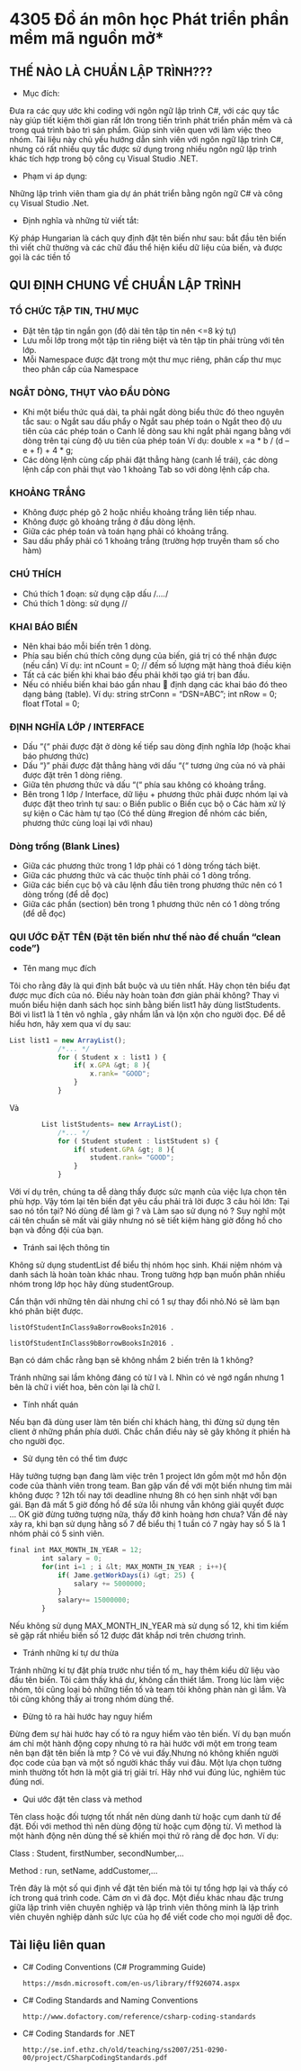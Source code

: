 # 4305 Đồ án môn học Phát triển phần mềm mã nguồn mở*
## THẾ NÀO LÀ CHUẨN LẬP TRÌNH???
* Mục đích:

Đưa ra các quy ước khi coding với ngôn ngữ lập trình C#, với các quy tắc này giúp tiết kiệm thời gian rất lớn trong tiến trình phát triển phần mềm và cả trong quá trình bảo trì sản phẩm. Giúp sinh viên quen với làm việc theo nhóm.
Tài liệu này chủ yếu hướng dẫn sinh viên với ngôn ngữ lập trình C#, nhưng có rất nhiều quy tắc được sử dụng trong nhiều ngôn ngữ lập trình khác tích hợp trong bộ công cụ Visual Studio .NET.
* Phạm vi áp dụng:

Những lập trình viên tham gia dự án phát triển bằng ngôn ngữ C# và công cụ Visual Studio .Net.

* Định nghĩa và những từ viết tắt:

Ký pháp Hungarian là cách quy định đặt tên biến như sau: bắt đầu tên biến thì viết chữ thường và các chữ đầu thể hiện kiểu dữ liệu của biến, và được gọi là các tiền tố
## QUI ĐỊNH CHUNG VỀ CHUẨN LẬP TRÌNH

### TỔ CHỨC TẬP TIN, THƯ MỤC
- Đặt tên tập tin ngắn gọn (độ dài tên tập tin nên <=8 ký tự)
- Lưu mỗi lớp trong một tập tin riêng biệt và tên tập tin phải trùng với tên lớp.
- Mỗi Namespace được đặt trong một thư mục riêng, phân cấp thư mục theo phân cấp
của Namespace
### NGẮT DÒNG, THỤT VÀO ĐẦU DÒNG
- Khi một biểu thức quá dài, ta phải ngắt dòng biểu thức đó theo nguyên tắc sau:
o Ngắt sau dấu phẩy
o Ngắt sau phép toán
o Ngắt theo độ ưu tiên của các phép toán
o Canh lề dòng sau khi ngắt phải ngang bằng với dòng trên tại cùng độ ưu tiên
của phép toán
Ví dụ:
double x =a * b / (d – e + f) +
 4 * g;
- Các dòng lệnh cùng cấp phải đặt thẳng hàng (canh lề trái), các dòng lệnh cấp con
phải thụt vào 1 khoảng Tab so với dòng lệnh cấp cha.
### KHOẢNG TRẮNG
- Không được phép gõ 2 hoặc nhiều khoảng trắng liên tiếp nhau.
- Không được gõ khoảng trắng ở đầu dòng lệnh.
- Giữa các phép toán và toán hạng phải có khoảng trắng.
- Sau dấu phẩy phải có 1 khoảng trắng (trường hợp truyền tham số cho hàm)
### CHÚ THÍCH
- Chú thích 1 đoạn: sử dụng cặp dấu /*….*/
- Chú thích 1 dòng: sử dụng //
### KHAI BÁO BIẾN
- Nên khai báo mỗi biến trên 1 dòng.
- Phía sau biến chú thích công dụng của biến, giá trị có thể nhận được (nếu cần)
Ví dụ:
int nCount = 0; // đếm số lượng mặt hàng thoả điều kiện
- Tất cả các biến khi khai báo đều phải khởi tạo giá trị ban đầu.
- Nếu có nhiều biến khai báo gần nhau  định dạng các khai báo đó theo dạng bảng
(table).
Ví dụ:
string strConn = “DSN=ABC”;
int nRow = 0;
float fTotal = 0;
### ĐỊNH NGHĨA LỚP / INTERFACE
- Dấu “{“ phải được đặt ở dòng kế tiếp sau dòng định nghĩa lớp (hoặc khai báo phương
thức)
- Dấu “}” phải được đặt thẳng hàng với dấu “{“ tương ứng của nó và phải được đặt
trên 1 dòng riêng.
- Giữa tên phương thức và dấu “(“ phía sau không có khoảng trắng.
- Bên trong 1 lớp / Interface, dữ liệu + phương thức phải được nhóm lại và được đặt
theo trình tự sau:
o Biến public
o Biến cục bộ
o Các hàm xử lý sự kiện
o Các hàm tự tạo
(Có thể dùng #region để nhóm các biến, phương thức cùng loại lại với nhau)

### Dòng trống (Blank Lines)
- Giữa các phương thức trong 1 lớp phải có 1 dòng trống tách biệt.
- Giữa các phương thức và các thuộc tính phải có 1 dòng trống.
- Giữa các biến cục bộ và câu lệnh đầu tiên trong phương thức nên có 1 dòng
trống (để dễ đọc)
- Giữa các phần (section) bên trong 1 phương thức nên có 1 dòng trống (để dễ
đọc)
### QUI ƯỚC ĐẶT TÊN (Đặt tên biến như thế nào để chuẩn “clean code”)

* Tên mang mục đích        

Tôi cho rằng đây là qui định bắt buộc và ưu tiên nhất. Hãy chọn tên biểu đạt được mục đích của nó. Điều này hoàn toàn đơn giản phải không? Thay vì muốn biểu hiện danh sách học sinh bằng biến list1 hãy dùng listStudents. Bởi vì list1 là 1 tên vô nghĩa , gây nhầm lẫn và lộn xộn cho người đọc.
Để dễ hiểu hơn, hãy xem qua ví dụ sau:
```javascript
List list1 = new ArrayList();
			/*... */
			for ( Student x : list1 ) {
				if( x.GPA &gt; 8 ){
					x.rank= "GOOD";
				}
			}
```
Và
```javascript
		List listStudents= new ArrayList();
			/*... */
			for ( Student student : listStudent s) {
				if( student.GPA &gt; 8 ){
					student.rank= "GOOD";
				}
			}
```
 Với ví dụ trên, chúng ta dễ dàng thấy được sức mạnh của việc lựa chọn tên phù hợp. Vậy tóm lại tên biến đạt yêu cầu phải trả lời được 3 câu hỏi lớn: Tại sao nó tồn tại? Nó dùng để làm gì ? và Làm sao sử dụng nó ? Suy nghĩ một cái tên chuẩn sẽ mất vài giây nhưng nó sẽ tiết kiệm hàng giờ đồng hồ cho bạn và đồng đội của bạn.    
* Tránh sai lệch thông tin

Không sử dụng studentList để biểu thị nhóm học sinh. Khái niệm nhóm và danh sách là hoàn toàn khác nhau. Trong tường hợp bạn muốn phân nhiều nhóm trong lớp học hãy dùng studentGroup.

Cẩn thận với những tên dài nhưng chỉ có 1 sự thay đổi nhỏ.Nó sẽ làm bạn khó phân biệt được.

    listOfStudentInClass9aBorrowBooksIn2016 .

    listOfStudentInClass9bBorrowBooksIn2016 .    

Bạn có dám chắc rằng bạn sẽ không nhầm 2 biến trên là 1 không?

Tránh những sai lầm không đáng có từ I và l. Nhìn có vẻ ngớ ngẩn nhưng 1 bên là chữ i viết hoa, bên còn lại là chữ l.

* Tính nhất quán  

Nếu bạn đã dùng user làm tên biến chỉ khách hàng, thì đừng sử dụng tên client ở những phần phía dưới. Chắc chắn điều này sẽ gây không ít phiền hà cho người đọc.

* Sử dụng tên có thể tìm được    

Hãy tưởng tượng bạn đang làm việc trên 1 project lớn gồm một mớ hỗn độn code của thành viên trong team. Ban gặp vấn đề với một biến nhưng tìm mãi không được ? 12h tối nay tới deadline nhưng 8h có hẹn sinh nhật với bạn gái. Bạn đã mất 5 giờ đồng hồ để sửa lỗi nhưng vẫn không giải quyết được … OK giờ đừng tưởng tượng nữa, thấy đỡ kinh hoàng hơn chưa? Vấn đề này xảy ra, khi bạn sử dụng hằng số 7 để biểu thị 1 tuần có 7 ngày hay số 5 là 1 nhóm phải có 5 sinh viên. 
```javascript
final int MAX_MONTH_IN_YEAR = 12;
		int salary = 0;
		for(int i=1 ; i &lt; MAX_MONTH_IN_YEAR ; i++){ 
			if( Jame.getWorkDays(i) &gt; 25) {
		        salary += 5000000;
			}
			salary+= 15000000;
		}
```

Nếu không sử dụng MAX_MONTH_IN_YEAR mà sử dụng số 12, khi tìm kiếm sẽ gặp rất nhiều biến số 12 được đăt khắp nơi trên chương trình.

* Tránh những kí tự dư thừa      

Tránh những kí tự đặt phía trước như tiền tố m_ hay thêm kiểu dữ liệu vào đầu tên biến. Tôi cảm thấy khá dư, không cần thiết lắm. Trong lúc làm việc nhóm, tôi cũng loại bỏ những tiền tố và team tôi không phàn nàn gì lắm. Và tôi cũng không thấy ai trong nhóm dùng thế.     

* Đừng tỏ ra hài hước hay nguy hiểm        

Đừng đem sự hài hước hay cố tỏ ra nguy hiểm vào tên biến. Ví dụ bạn muốn ám chỉ một hành động copy nhưng tỏ ra hài hước với một em trong team nên bạn đặt tên biến là mtp ? Có vẻ vui đấy.Nhưng nó không khiến người đọc code của bạn và một số người khác thấy vui đâu. Một lựa chọn tường minh thường tốt hơn là  một giá trị giải trí. Hãy nhớ vui đúng lúc, nghiêm túc đúng nơi.

* Qui ước đặt tên class và method        

Tên class hoặc đối tượng tốt nhất nên dùng danh từ hoặc cụm danh từ để đặt. Đối với method thì nên dùng động từ hoặc cụm động từ. Vì method là một hành động nên dùng thế sẽ khiến mọi thứ rõ ràng dễ đọc hơn.  Ví dụ:

Class : Student, firstNumber, secondNumber,…      

Method : run, setName, addCustomer,…

Trên đây là một số qui định về đặt tên biến mà tôi tự tổng hợp lại và thấy có ích trong quá trình code. Cảm ơn vì đã đọc. Một điều khác nhau đặc trưng giữa lập trình viên chuyên nghiệp và lập trình viên thông minh là lập trình viên chuyên nghiệp dành sức lực của họ để viết code cho mọi người dễ đọc.


## Tài liệu liên quan

*	C# Coding Conventions (C# Programming Guide)

		https://msdn.microsoft.com/en-us/library/ff926074.aspx
*	C# Coding Standards and Naming Conventions

		http://www.dofactory.com/reference/csharp-coding-standards
*	C# Coding Standards for .NET 

		http://se.inf.ethz.ch/old/teaching/ss2007/251-0290-00/project/CSharpCodingStandards.pdf
